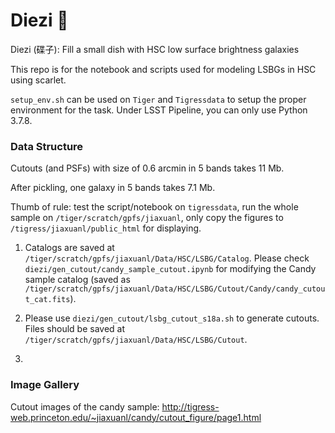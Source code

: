# Diezi 🥘
Diezi (碟子): Fill a small dish with HSC low surface brightness galaxies

This repo is for the notebook and scripts used for modeling LSBGs in HSC using scarlet.

`setup_env.sh` can be used on `Tiger` and `Tigressdata` to setup the proper environment for the task. Under LSST Pipeline, you can only use Python 3.7.8. 


### Data Structure

Cutouts (and PSFs) with size of 0.6 arcmin in 5 bands takes 11 Mb. 

After pickling, one galaxy in 5 bands takes 7.1 Mb. 

Thumb of rule: test the script/notebook on `tigressdata`, run the whole sample on `/tiger/scratch/gpfs/jiaxuanl`, only copy the figures to `/tigress/jiaxuanl/public_html` for displaying.

1. Catalogs are saved at `/tiger/scratch/gpfs/jiaxuanl/Data/HSC/LSBG/Catalog`. Please check `diezi/gen_cutout/candy_sample_cutout.ipynb` for modifying the Candy sample catalog (saved as `/tiger/scratch/gpfs/jiaxuanl/Data/HSC/LSBG/Cutout/Candy/candy_cutout_cat.fits`).

2. Please use `diezi/gen_cutout/lsbg_cutout_s18a.sh` to generate cutouts. Files should be saved at `/tiger/scratch/gpfs/jiaxuanl/Data/HSC/LSBG/Cutout`. 

3. 

### Image Gallery

Cutout images of the candy sample: http://tigress-web.princeton.edu/~jiaxuanl/candy/cutout_figure/page1.html